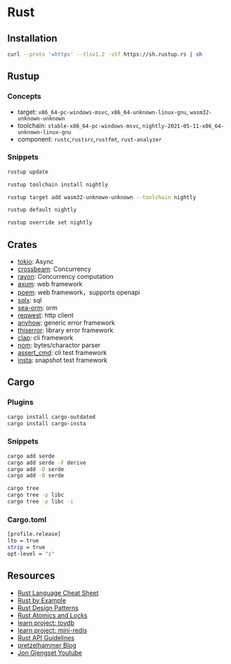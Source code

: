 # Rust

## Installation

```sh
curl --proto '=https' --tlsv1.2 -sSf https://sh.rustup.rs | sh
```

## Rustup

### Concepts

- target: `x86_64-pc-windows-msvc`, `x86_64-unknown-linux-gnu`, `wasm32-unknown-unknown`  
- toolchain: `stable-x86_64-pc-windows-msvc`, `nightly-2021-05-11-x86_64-unknown-linux-gnu`
- component: `rustc`,`rustsrc`,`rustfmt`, `rust-analyzer`

### Snippets

```sh
rustup update 

rustup toolchain install nightly

rustup target add wasm32-unknown-unknown --toolchain nightly

rustup default nightly

rustup override set nightly
```

## Crates 

- [tokio](https://docs.rs/tokio): Async 
- [crossbeam](https://docs.rs/crossbeam): Concurrency
- [rayon](https://docs.rs/rayon): Concurrency computation
- [axum](https://docs.rs/axum): web framework
- [poem](https://docs.rs/poem): web framework，supports openapi
- [sqlx](https://docs.rs/sqlx): sql
- [sea-orm](https://docs.rs/sea-orm): orm
- [reqwest](https://docs.rs/reqwest): http client
- [anyhow](https://docs.rs/anyhow): generic error framework
- [thiserror](https://docs.rs/thiserror): library error framework
- [clap](https://docs.rs/clap): cli framework
- [nom](https://docs.rs/nom): bytes/charactor parser
- [assert_cmd](https://docs.rs/assert_cmd): cli test framework
- [insta](https://docs.rs/insta): snapshot test framework

## Cargo

### Plugins

```sh
cargo install cargo-outdated
cargo install cargo-insta
```
### Snippets

```sh
cargo add serde
cargo add serde -F derive
cargo add -D serde
cargo add -B serde

cargo tree
cargo tree -p libc
cargo tree -p libc -i
```

### Cargo.toml


```sh
[profile.release]
lto = true
strip = true
opt-level = "z"
```

## Resources

- [Rust Language Cheat Sheet](https://cheats.rs/)
- [Rust by Example](https://doc.rust-lang.org/rust-by-example)
- [Rust Design Patterns](https://rust-unofficial.github.io/patterns/intro.html)
- [Rust Atomics and Locks](https://marabos.nl/atomics/)
- [learn project: toydb](https://github.com/erikgrinaker/toydb)
- [learn project: mini-redis](https://github.com/tokio-rs/mini-redis)
- [Rust API Guidelines](https://rust-lang.github.io/api-guidelines/about.html)
- [pretzelhammer Blog](https://github.com/pretzelhammer/rust-blog)
- [Jon Gjengset Youtube](https://www.youtube.com/channel/UC_iD0xppBwwsrM9DegC5cQQ)